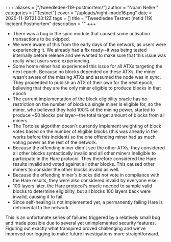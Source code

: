 +++
aliases = ["/tweedledee-119-postmortem/"]
author = "Noam Nelke "
categories = ["Testnet"]
cover = "/uploads/night-mode16.png"
date = 2020-11-19T21:03:12Z
tags = []
title = "Tweedledee Testnet (netid 119) Incident Postmortem"
description = ""
+++
* There was a bug in the sync module that caused some activation transactions to be skipped.
* We were aware of this from the early days of the network, as users were experiencing it. We already had a fix ready--it was being tested internally before release and we wanted to make sure that this issue was really what users were experiencing.
* Some home miner had experienced this issue for all ATXs targeting the next epoch. Because no blocks depended on these ATXs, the miner wasn't aware of the missing ATXs and assumed the node was in sync. They proceeded to publish an ATX of their own for the next epoch, believing that they are the only miner eligible to produce blocks in that epoch.
* The current implementation of the block eligibility oracle has no restriction on the number of blocks a single miner is eligible for, so the miner, who believed they hold 100% of the mining power, started to produce \~50 blocks per layer--the total target amount of blocks from all miners.
* The Tortoise algorithm doesn't currently implement weighting of block votes based on the number of eligible blocks (this was already in the works before this incident) so the one offending miner had as much voting power as the rest of the network.
* Because the offending miner didn't see the other ATXs, they considered all other blocks syntactically invalid and all other miners ineligible to participate in the Hare protocol. They therefore considered the Hare results invalid and voted against all other blocks. This caused other miners to consider the other blocks invalid as well.
* Because the offending miner's blocks did not vote in compliance with the Hare results, they were also considered invalid by everyone else.
* 100 layers later, the Hare protocol's oracle needed to sample valid blocks to determine eligibility, but all blocks 100 layers back were invalid, causing it to fail.
* Since self-healing is not implemented yet, a permanently failing Hare is detrimental to the network.

This is an unfortunate series of failures triggered by a relatively small bug and made possible due to several yet unimplemented security features. Figuring out exactly what transpired proved challenging and we've improved our logging to make future investigations more straightforward.